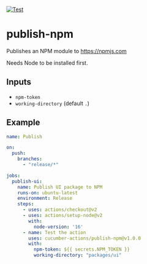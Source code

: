 [![Test](https://github.com/cucumber-actions/publish-npm/actions/workflows/test.yaml/badge.svg)](https://github.com/cucumber-actions/publish-npm/actions/workflows/test.yaml)

# publish-npm

Publishes an NPM module to https://npmjs.com

Needs Node to be installed first.

## Inputs

* `npm-token`
* `working-directory` (default `.`)

## Example

```yaml
name: Publish

on: 
  push:
    branches:
      - "release/*"

jobs:
  publish-ui:
    name: Publish UI package to NPM
    runs-on: ubuntu-latest
    environment: Release
    steps:
      - uses: actions/checkout@v2
      - uses: actions/setup-node@v2
        with:
          node-version: '16'
      - name: Test the action
        uses: cucumber-actions/publish-npm@v1.0.0
        with:
          npm-token: ${{ secrets.NPM_TOKEN }}
          working-directory: "packages/ui"
```
